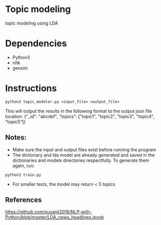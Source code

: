 # Topic modeling
topic modeling using LDA

# Dependencies
* Python3
* nltk
* gensim

# Instructions

```
python3 topic_modeler.py <input_file> <output_file>
```

This will output the results in the following format to the output json file location:
{"_id": "abcdef", "topics": ["topic1", "topic2", "topic3", "topic4", "topic5”]}



## Notes:
* Make sure the input and output files exist before running the program
* The dictionary and lda model are already generated and saved in the dictionaries and models directories respectfully. To generate them again, run:
```
python3 train.py
```
* For smaller texts, the model may return < 5 topics

## References
https://github.com/susanli2016/NLP-with-Python/blob/master/LDA_news_headlines.ipynb
